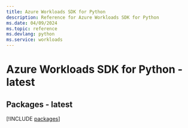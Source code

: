 ```yaml
---
title: Azure Workloads SDK for Python
description: Reference for Azure Workloads SDK for Python
ms.date: 04/09/2024
ms.topic: reference
ms.devlang: python
ms.service: workloads
---
```

# Azure Workloads SDK for Python - latest
## Packages - latest
[!INCLUDE [packages](workloads-index.md)]